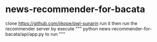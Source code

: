 # news-recommender-for-bacata
clone https://github.com/jikope/pwl-sunarin
run it then run the recommender server by execute
"""
python news-recommender-for-bacata/api/app.py to run
"""
